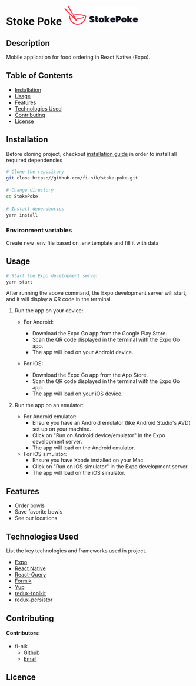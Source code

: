 # Stoke Poke ![logo.png](logo.png)

## Description

Mobile application for food ordering in React Native (Expo).

## Table of Contents

- [Installation](#installation)
- [Usage](#usage)
- [Features](#features)
- [Technologies Used](#technologies-used)
- [Contributing](#contributing)
- [License](#license)

## Installation

Before cloning project, checkout  [installation guide](https://docs.expo.dev/get-started/installation/) in order to install all required dependencies

```bash
# Clone the repository
git clone https://github.com/fi-nik/stoke-poke.git

# Change directory
cd StokePoke

# Install dependencies
yarn install
````
### Environment variables
Create new .env file based on .env.template and fill it with data


## Usage
```bash
# Start the Expo development server
yarn start
```
After running the above command, the Expo development server will start, and it will display a QR code in the terminal.

1. Run the app on your device:
   * For Android:
     * Download the Expo Go app from the Google Play Store. 
     * Scan the QR code displayed in the terminal with the Expo Go app. 
     * The app will load on your Android device.

   * For iOS:
     * Download the Expo Go app from the App Store. 
     * Scan the QR code displayed in the terminal with the Expo Go app. 
     * The app will load on your iOS device.
   
2. Run the app on an emulator:
   * For Android emulator:
     * Ensure you have an Android emulator (like Android Studio's AVD) set up on your machine. 
     * Click on "Run on Android device/emulator" in the Expo development server. 
     * The app will load on the Android emulator.
   * For iOS simulator:
     * Ensure you have Xcode installed on your Mac. 
     * Click on "Run on iOS simulator" in the Expo development server. 
     * The app will load on the iOS simulator.

## Features
- Order bowls
- Save favorite bowls
- See our locations

## Technologies Used
List the key technologies and frameworks used in project.
- [Expo](https://expo.dev/)
- [React Native](https://reactnative.dev/)
- [React-Query](https://tanstack.com/)
- [Formik](https://formik.org/)
- [Yup](https://github.com/jquense/yup)
- [redux-toolkit](https://redux-starter-kit.js.org/)
- [redux-persistor](https://github.com/rt2zz/redux-persist)


## Contributing
#### Contributors:
* fi-nik
  * [Github](https://github.com/fi-nik)
  * [Email](mailto:fi.nik@outlook.com)
## Licence
